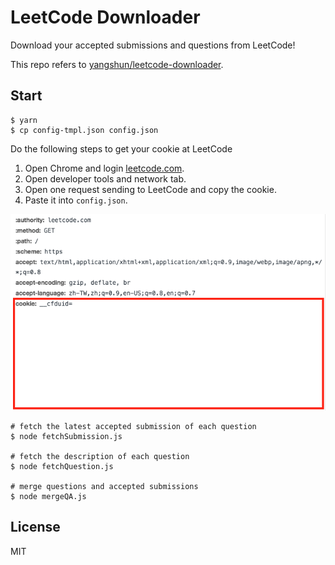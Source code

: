 # LeetCode Downloader

Download your accepted submissions and questions from LeetCode!

This repo refers to [yangshun/leetcode-downloader](https://github.com/yangshun/leetcode-downloader).

## Start

```
$ yarn
$ cp config-tmpl.json config.json
```

Do the following steps to get your cookie at LeetCode
1. Open Chrome and login [leetcode.com](https://leetcode.com/).
2. Open developer tools and network tab.
3. Open one request sending to LeetCode and copy the cookie.
4. Paste it into `config.json`.

![GitHub Logo](./cookie.png)

```
# fetch the latest accepted submission of each question
$ node fetchSubmission.js

# fetch the description of each question
$ node fetchQuestion.js

# merge questions and accepted submissions
$ node mergeQA.js
```

## License

MIT
